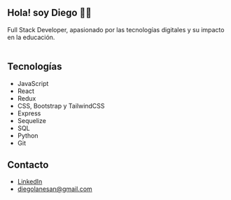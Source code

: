 ## Hola! soy Diego :raising_hand_man:	
  

<!--
[![Portfolio Badge](https://img.shields.io/badge/-kunalraghav.github.io-orange?style=flat-square&logo=html5&logoColor=white&link=https://kunalraghav.github.io)](https://kunalraghav.github.io)
-->

Full Stack Developer, apasionado por las tecnologías digitales y su impacto en la educación.
<br> </br> 

## Tecnologías 
- JavaScript
- React
- Redux
- CSS, Bootstrap y TailwindCSS
- Express 
- Sequelize 
- SQL
- Python
- Git

## Contacto
- [LinkedIn](linkedin.com/in/diegolanesan/)
- diegolanesan@gmail.com


